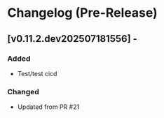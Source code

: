 # Changelog (Pre-Release)

## [v0.11.2.dev202507181556] - 

### Added
- Test/test cicd

### Changed
- Updated from PR #21

